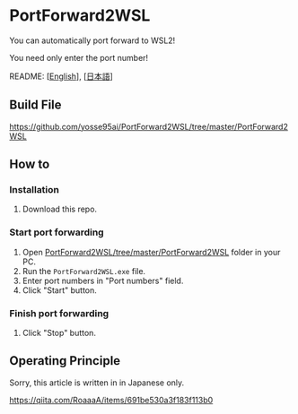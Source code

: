 # PortForward2WSL
You can automatically port forward to WSL2!

You need only enter the port number!

README: [[English](https://github.com/yosse95ai/PortForward2WSL/blob/master/REDME.md)], [[日本語](https://github.com/yosse95ai/PortForward2WSL/blob/master/REDME.ja.md)]
## Build File
https://github.com/yosse95ai/PortForward2WSL/tree/master/PortForward2WSL

## How to
### Installation
1. Download this repo.

### Start port forwarding
1. Open [PortForward2WSL/tree/master/PortForward2WSL](https://github.com/yosse95ai/PortForward2WSL/tree/master/PortForward2WSL) folder in your PC.
1. Run the `PortForward2WSL.exe` file.
1. Enter port numbers in "Port numbers" field.
4. Click "Start" button.

### Finish port forwarding
1. Click "Stop" button.

## Operating Principle
Sorry, this article is written in in Japanese only.

https://qiita.com/RoaaaA/items/691be530a3f183f113b0
